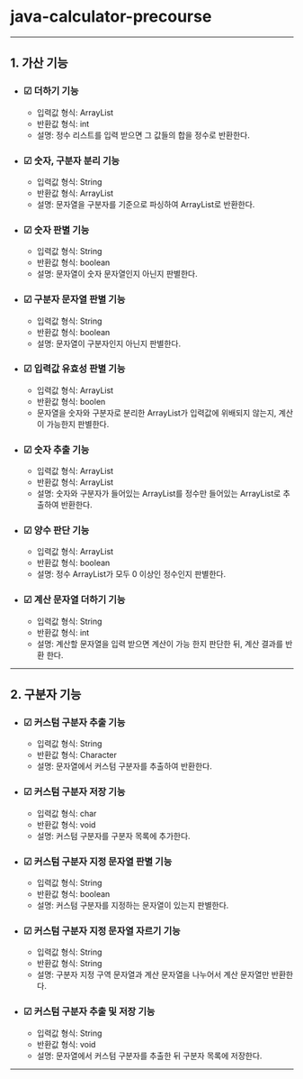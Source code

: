 # java-calculator-precourse

***

## 1. 가산 기능

- ### ☑ 더하기 기능
    - 입력값 형식: ArrayList<Integer>
    - 반환값 형식: int
    - 설명: 정수 리스트를 입력 받으면 그 값들의 합을 정수로 반환한다.

- ### ☑ 숫자, 구분자 분리 기능
    - 입력값 형식: String
    - 반환값 형식: ArrayList<String>
    - 설명: 문자열을 구분자를 기준으로 파싱하여 ArrayList로 반환한다.

- ### ☑ 숫자 판별 기능
    - 입력값 형식: String
    - 반환값 형식: boolean
    - 설명: 문자열이 숫자 문자열인지 아닌지 판별한다.

- ### ☑ 구분자 문자열 판별 기능
    - 입력값 형식: String
    - 반환값 형식: boolean
    - 설명: 문자열이 구분자인지 아닌지 판별한다.

- ### ☑ 입력값 유효성 판별 기능
    - 입력값 형식: ArrayList<String>
    - 반환값 형식: boolen
    - 문자열을 숫자와 구분자로 분리한 ArrayList가 입력값에 위배되지 않는지, 계산이 가능한지 판별한다.

- ### ☑ 숫자 추출 기능
    - 입력값 형식: ArrayList<String>
    - 반환값 형식: ArrayList<Integer>
    - 설명: 숫자와 구분자가 들어있는 ArrayList를 정수만 들어있는 ArrayList로 추출하여 반환한다.

- ### ☑ 양수 판단 기능
    - 입력값 형식: ArrayList<Integer>
    - 반환값 형식: boolean
    - 설명: 정수 ArrayList가 모두 0 이상인 정수인지 판별한다.

- ### ☑ 계산 문자열 더하기 기능
    - 입력값 형식: String
    - 반환값 형식: int
    - 설명: 계산할 문자열을 입력 받으면 계산이 가능 한지 판단한 뒤, 계산 결과를 반환 한다.

***

## 2. 구분자 기능

- ### ☑ 커스텀 구분자 추출 기능
    - 입력값 형식: String
    - 반환값 형식: Character
    - 설명: 문자열에서 커스텀 구분자를 추출하여 반환한다.

- ### ☑ 커스텀 구분자 저장 기능
    - 입력값 형식: char
    - 반환값 형식: void
    - 설명: 커스텀 구분자를 구분자 목록에 추가한다.

- ### ☑ 커스텀 구분자 지정 문자열 판별 기능
    - 입력값 형식: String
    - 반환값 형식: boolean
    - 설명: 커스텀 구분자를 지정하는 문자열이 있는지 판별한다.

- ### ☑ 커스텀 구분자 지정 문자열 자르기 기능
    - 입력값 형식: String
    - 반환값 형식: String
    - 설명: 구분자 지정 구역 문자열과 계산 문자열을 나누어서 계산 문자열만 반환한다.

- ### ☑ 커스텀 구분자 추출 및 저장 기능
    - 입력값 형식: String
    - 반환값 형식: void
    - 설명: 문자열에서 커스텀 구분자를 추출한 뒤 구분자 목록에 저장한다.

***